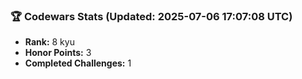 ### 🏆 Codewars Stats (Updated: 2025-07-06 17:07:08 UTC)

- **Rank:** 8 kyu
- **Honor Points:** 3
- **Completed Challenges:** 1
